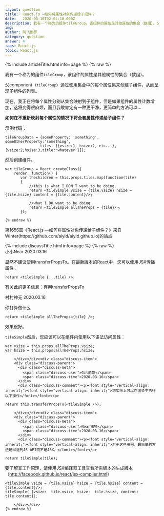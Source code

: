 ```yaml
---
layout: question
title:  React.js —如何将属性对象传递给子组件？
date:   2020-03-16T02:04:10.000Z
description: 我有一个称为的组件tileGroup，该组件的属性是其他属性的集合（数组）。父component（tileGroup）通过使用集合中的每个属性集来创建...
img: 
author: 阿飞伽罗
category: question
answer: 4
tags: React.js
topic: React.js
---
```

<div class="article-root">
  <div class="article">
    {% include articleTitle.html info=page %}
    {% raw %}
    <div class="article-content"><p><font style="vertical-align: inherit;"><font style="vertical-align: inherit;">我有一个称为的组件</font></font><code>tileGroup</code><font style="vertical-align: inherit;"><font style="vertical-align: inherit;">，</font><font style="vertical-align: inherit;">该组件</font><font style="vertical-align: inherit;">的属性是其他属性的集合（数组）。</font></font></p>

<p><font style="vertical-align: inherit;"><font style="vertical-align: inherit;">父component（</font></font><code>tileGroup</code><font style="vertical-align: inherit;"><font style="vertical-align: inherit;">）通过使用集合中的每个属性集来创建子组件，从而呈现子组件的列表。</font></font></p>

<p><font style="vertical-align: inherit;"><font style="vertical-align: inherit;">现在，我正在将每个属性分别从集合映射到子组件，但是如果组件的属性计数增加，这将变得很麻烦，而且我敢肯定有一种更干净，更简单的方法可以...</font></font></p>

<p><strong><font style="vertical-align: inherit;"><font style="vertical-align: inherit;">如何在不重新映射每个属性的情况下将全套属性传递给子组件？</font></font></strong></p>

<p><font style="vertical-align: inherit;"><font style="vertical-align: inherit;">示例代码：</font></font></p>

<pre><code>tileGroupData = {someProperty: 'something', someOtherProperty:'something', <font></font>
                tiles: [{vsize:1, hsize:2, etc...}, {vsize:2,hsize:3,title:'whatever'}]};<font></font>
</code></pre>

<p><font style="vertical-align: inherit;"><font style="vertical-align: inherit;">然后创建组件。</font></font></p>

<pre><code>var tileGroup = React.createClass({<font></font>
    render: function() {<font></font>
       var thechildren = this.props.tiles.map(function(tile)<font></font>
       {<font></font>
           //this is what I DON'T want to be doing. <font></font>
           return &lt;tileSimple vsize = {tile.vsize} hsize = {tile.hsize} content = {tile.content}/&gt;;<font></font>
<font></font>
           //what I DO want to be doing<font></font>
           return &lt;tileSimple allTheProps = {tile}/&gt;; <font></font>
       });<font></font>
</code></pre></div>
    {% endraw %}
  </div>
  <p class="winter_mark">第1656篇《React.js —如何将属性对象传递给子组件？》来自Winter(https://github.com/aiyld/aiyld.github.io)的站点</p>
  <div class="discuss-wrapper">
    {% include discussTitle.html info=page %}
    {% raw %}
    <div class="discuss-item">
        <div class="discuss-parent">
          <div class="discuss-meta">
            <span class="discuss-user">小小Near</span>
            <span class="discuss-time">2020.03.16</span>
          </div>
          <div class="discuss-comment"><p><font style="vertical-align: inherit;"><font style="vertical-align: inherit;">显然不建议使用transferPropsTo。</font><font style="vertical-align: inherit;">在最新版本的React中，您可以使用JSX传播属性：</font></font></p>

<pre><code>return &lt;tileSimple {...tile} /&gt;;
</code></pre>

<p><font style="vertical-align: inherit;"><font style="vertical-align: inherit;">有关此的更多信息：</font></font><a href="https://gist.github.com/sebmarkbage/a6e220b7097eb3c79ab7" rel="nofollow noreferrer"><font style="vertical-align: inherit;"><font style="vertical-align: inherit;">弃用transferPropsTo</font></font></a></p></div>
        </div></div><div class="discuss-item">
        <div class="discuss-parent">
          <div class="discuss-meta">
            <span class="discuss-user">村村神无</span>
            <span class="discuss-time">2020.03.16</span>
          </div>
          <div class="discuss-comment"><p><font style="vertical-align: inherit;"><font style="vertical-align: inherit;">你打算做什么</font></font></p>

<pre><code>return &lt;tileSimple allTheProps={tile} /&gt;;
</code></pre>

<p><font style="vertical-align: inherit;"><font style="vertical-align: inherit;">效果很好。</font></font></p>

<p><font style="vertical-align: inherit;"></font><code>tileSimple</code><font style="vertical-align: inherit;"><font style="vertical-align: inherit;">然后，您应该可以</font><font style="vertical-align: inherit;">在</font><font style="vertical-align: inherit;">组件</font><font style="vertical-align: inherit;">内</font><font style="vertical-align: inherit;">使用以下语法访问属性：</font></font></p>

<pre><code>var vsize = this.props.allTheProps.vsize;<font></font>
var hsize = this.props.allTheProps.hsize;<font></font>
</code></pre></div>
        </div></div><div class="discuss-item">
        <div class="discuss-parent">
          <div class="discuss-meta">
            <span class="discuss-user">Gil前端</span>
            <span class="discuss-time">2020.03.16</span>
          </div>
          <div class="discuss-comment"><p><font style="vertical-align: inherit;"><font style="vertical-align: inherit;">您实际上可以在渲染中执行以下操作</font></font></p>

<pre><code>return this.transferPropsTo(&lt;tileSimple /&gt;);
</code></pre></div>
        </div></div><div class="discuss-item">
        <div class="discuss-parent">
          <div class="discuss-meta">
            <span class="discuss-user">Near猪猪</span>
            <span class="discuss-time">2020.03.16</span>
          </div>
          <div class="discuss-comment"><p><font style="vertical-align: inherit;"><font style="vertical-align: inherit;">对于这些用例，最简单的方法是回退到JS API而不是JSX。</font></font></p>

<pre><code>return tileSimple(tile);
</code></pre>

<p><font style="vertical-align: inherit;"><font style="vertical-align: inherit;">要了解其工作原理，请使用JSX编译器工具查看所需版本的生成版本（</font></font><a href="http://facebook.github.io/react/jsx-compiler.html" rel="noreferrer"><font style="vertical-align: inherit;"><font style="vertical-align: inherit;">http://facebook.github.io/react/jsx-compiler.html</font></font></a><font style="vertical-align: inherit;"><font style="vertical-align: inherit;">）</font></font></p>

<pre><code>&lt;tileSimple vsize = {tile.vsize} hsize = {tile.hsize} content = {tile.content}/&gt;;<font></font>
tileSimple( {vsize:  tile.vsize, hsize:  tile.hsize, content:  tile.content});<font></font>
</code></pre></div>
        </div></div>
    {% endraw %}
  </div>
<div>
